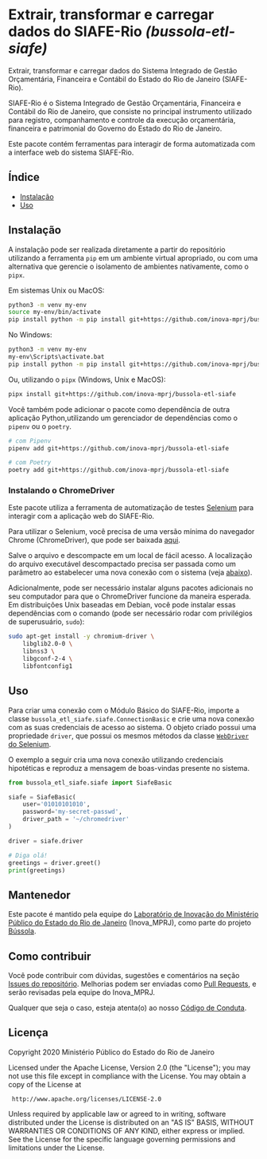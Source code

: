 # Extrair, transformar e carregar dados do SIAFE-Rio _(bussola-etl-siafe)_

Extrair, transformar e carregar dados do Sistema Integrado de Gestão Orçamentária, Financeira e Contábil do Estado do Rio de Janeiro (SIAFE-Rio).

SIAFE-Rio é o Sistema Integrado de Gestão Orçamentária, Financeira e Contábil do Rio de Janeiro, que consiste no principal instrumento utilizado para registro,  companhamento e controle da execução orçamentária, financeira e patrimonial do Governo do Estado do Rio de Janeiro.

Este pacote contém ferramentas para interagir de forma automatizada com a
interface web do sistema SIAFE-Rio.

## Índice

- [Instalação](#instalacao)
- [Uso](#uso)

## Instalação

A instalação pode ser realizada diretamente a partir do repositório utilizando a ferramenta  `pip` em um ambiente virtual apropriado, ou com uma alternativa que gerencie o isolamento de ambientes nativamente, como o `pipx`.

Em sistemas Unix ou MacOS:

```sh
python3 -m venv my-env
source my-env/bin/activate
pip install python -m pip install git+https://github.com/inova-mprj/bussola-etl-siafe
```

No Windows:

```sh
python3 -m venv my-env
my-env\Scripts\activate.bat
pip install python -m pip install git+https://github.com/inova-mprj/bussola-etl-siafe
```

Ou, utilizando o `pipx` (Windows, Unix e MacOS):
```sh
pipx install git+https://github.com/inova-mprj/bussola-etl-siafe
```

Você também pode adicionar o pacote como dependência de outra aplicação Python,utilizando um gerenciador de dependências como o `pipenv` ou o `poetry`.

```sh
# com Pipenv
pipenv add git+https://github.com/inova-mprj/bussola-etl-siafe

# com Poetry
poetry add git+https://github.com/inova-mprj/bussola-etl-siafe
```

### Instalando o ChromeDriver

Este pacote utiliza a ferramenta de automatização de testes [Selenium](https://www.selenium.dev/) para interagir com a aplicação web do SIAFE-Rio.

Para utilizar o Selenium, você precisa de uma versão mínima do navegador Chrome (ChromeDriver), que pode ser baixada [aqui](https://sites.google.com/a/chromium.org/chromedriver/downloads).

Salve o arquivo e descompacte em um local de fácil acesso. A localização do arquivo executável descompactado precisa ser passada como um parâmetro ao estabelecer uma nova conexão com o sistema (veja [abaixo](#uso)).

Adicionalmente, pode ser necessário instalar alguns pacotes adicionais no seu computador para que o ChromeDriver funcione da maneira esperada. Em distribuições Unix baseadas em Debian, você pode instalar essas dependências com o comando (pode ser necessário rodar com privilégios de superusuário, `sudo`):

```sh
sudo apt-get install -y chromium-driver \
    libglib2.0-0 \
    libnss3 \
    libgconf-2-4 \
    libfontconfig1 
```

## Uso

Para criar uma conexão com o Módulo Básico do SIAFE-Rio, importe a classe `bussola_etl_siafe.siafe.ConnectionBasic` e crie uma nova conexão com as suas credenciais de acesso ao sistema. O objeto criado possui uma propriedade `driver`, que possui os mesmos métodos da classe [`WebDriver` do Selenium](https://selenium-python.readthedocs.io/api.html#module-selenium.webdriver.chrome.webdriver).

O exemplo a seguir cria uma nova conexão utilizando credenciais hipotéticas e 
reproduz a mensagem de boas-vindas presente no sistema.

```python
from bussola_etl_siafe.siafe import SiafeBasic

siafe = SiafeBasic(
    user='01010101010',
    password='my-secret-passwd',
    driver_path = '~/chromedriver'
)

driver = siafe.driver

# Diga olá!
greetings = driver.greet()
print(greetings)
```

## Mantenedor

Este pacote é mantido pela equipe do [Laboratório de Inovação do Ministério Público do Estado do Rio de Janeiro](http://www.mprj.mp.br/inova) (Inova_MPRJ), como parte do projeto [Bússola](https://github.com/Inova-MPRJ/bussola).

## Como contribuir

Você pode contribuir com dúvidas, sugestões e comentários na seção [Issues do repositório](https://github.com/Inova-MPRJ/bussola-etl-siafe/issues). Melhorias podem ser enviadas como [Pull Requests](https://github.com/Inova-MPRJ/bussola-etl-siafe/pulls), e serão revisadas pela equipe do Inova_MPRJ.

Qualquer que seja o caso, esteja atenta(o) ao nosso [Código de Conduta](https://www.contributor-covenant.org/pt-br/version/2/0/code_of_conduct/).

## Licença

Copyright 2020 Ministério Público do Estado do Rio de Janeiro

Licensed under the Apache License, Version 2.0 (the "License");
you may not use this file except in compliance with the License.
You may obtain a copy of the License at

     http://www.apache.org/licenses/LICENSE-2.0

Unless required by applicable law or agreed to in writing, software
distributed under the License is distributed on an "AS IS" BASIS,
WITHOUT WARRANTIES OR CONDITIONS OF ANY KIND, either express or implied.
See the License for the specific language governing permissions and
limitations under the License.